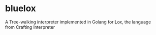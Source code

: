 # bluelox
A Tree-walking interpreter implemented in Golang for Lox, the language from Crafting Interpreter 
